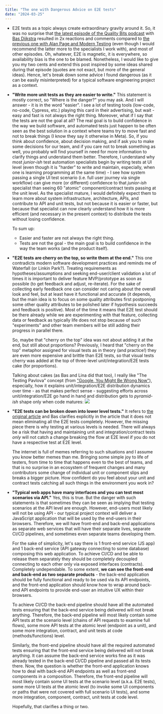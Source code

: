 ```yaml
---
title: "The one with Dangerous Advice on E2E tests"
date: "2024-03-25"
---
```


- E2E tests as a topic always create extraordinary gravity around it. So, it was no surprise that [the latest episode of the Quality Bits podcast](https://open.spotify.com/episode/2VMzBWh58sjuOzZXAJCv2g?si=mehoaR2XSOqbIK9NTAmIsw) with [Bas Dijkstra](https://www.linkedin.com/in/basdijkstra/) resulted in 2x reactions and comments compared to [the previous one with Alan Page and Modern Testing](https://open.spotify.com/episode/7iHLS0u82wrMmYymovqAOh?si=208ba74d388b468f) (even though I would recommend the latter more to the specialists I work with), and most of other episodes. Oh, whatever, E2E is magnetic, it is everywhere, so availability bias is the one to be blamed. Nonetheless, I would like to give you my two cents and extend this post inspired by some ideas shared during that episode (quotes are not exact, but more of the general ideas). Hence, let's break down some advice I found dangerous (as it can be easily misinterpreted) for a typical software engineering project as a context.

- **"Write more unit tests as they are easier to write."** This statement is mostly correct, so "Where is the danger?" you may ask. And I will answer - it is in the word "easier". I see a lot of testing tools (low-code, no-code, Cypress, etc.) playing this card in their advertising, but wait - easy and fast is not always the right thing. Moreover, what if I say that the tests are not the goal at all? The real goal is to build confidence in the way we build software, and automated tests just happen to be often seen as the best solution in a context where teams try to move fast and not to break things (I know they say it otherwise in Meta). So, if you think about confidence, about decision making, and if ask you to make some decisions for our team, and if you care not to break something as well, you probably will find yourself in need for more information to clarify things and understand them better. Therefore, I understand why most _junior-ish_ test automation specialists begin by writing tests at UI level (even though it is "harder" to write and maintain, especially, when one is learning programming at the same time) - I see how system passing a single UI test scenario (i.e. full user journey via single workflow) can give more (or different) confidence to that _junior-ish_ specialist than seeing 60 "atomic" component/contract tests passing at the unit level. As the specialist mature, I would definitely expect them to learn more about system infrastructure, architecture, APIs, and contribute to API and unit tests, but not because it is easier or faster, but because that specialist can now clearly understand how it is more efficient (and necessary in the present context) to distribute the tests without losing confidence.  
      
    To sum up:
    - Easier and faster are not always the right thing.
    - Tests are not the goal - the main goal is to build confidence in the way the team works (and the product itself).

- **"E2E tests are cherry on the top, so write them at the end."** This one contradicts modern software development practices and reminds me of Waterfall (or Linkin Park?). Treating requirements as hypotheses/assumptions and seeking end-user/client validation a lot of times it is important to deliver feature MVP/prototype as soon as possible (to get feedback and adjust, re-iterate). For the sake of collecting early feedback one can consider not caring about the overall look and feel, but at least have it functional and accurate (it depends, but the main idea is to focus on some quality attributes first postponing some other quality attributes to be polished later if hypothesis succeeds and feedback is positive). Most of the time it means that E2E test should be there already while we are experimenting with that feature, collecting data or feedback as typically life does not stop because of such "experiments" and other team members will be still adding their progress in parallel there.  
      
    So, maybe that "cherry on the top" idea was not about adding it at the end, but still about proportions? Previously, I heard that "cherry on the top" metaphor assigned for visual tests as in theory (and practice!) they are even more expensive and brittle than E2E tests, so that visual tests cherry was added at the top of three-level unit/integration/E2E tests cake (for proportions).  
      
    Talking about cakes (as Bas and Lina did that too), I really like "The Testing Pavlova" concept (from ["Google, You Might Be Wrong Now"](https://www.thehomeofwebautomation.com/google-might-be-wrong/)), especially, how it explains unit/integration/E2E distribution dynamics over time - as that makes perfect sense - suggesting efforts across unit/integration/E2E go hand in hand and distribution gets to _pyramid-ish_ shape only when code matures:
    ![](https://www.thehomeofwebautomation.com/images/google-might-be-wrong/screen_3.png)

- **"E2E tests can be broken down into lower level tests."** It refers to [the original article](https://www.ontestautomation.com/breaking-down-your-e2e-tests-an-example/) and Bas clarifies explicitly in the article that it does not mean eliminating all the E2E tests completely. However, the missing piece there is why testing at various levels is needed. There will always be a risk that having and maintaining unit and integration/contract tests _only_ will not catch a change breaking the flow at E2E level if you do not have a respective test at E2E level.  
      
    The internet is full of memes referring to such situations and I assume you know better memes than me. Bringing some simple joy to life of testers, from time to time that happens even to the best of teams, and that is no surprise in an ecosystem of frequent changes and many contributors some change of individual unit or component slips and breaks a bigger picture. How confident do you feel about your unit and contract tests catching all such things in the environment you work in?

- **"Typical web apps have many interfaces and you can test most scenarios via API."** Yes, this is true. But the danger with such statements is that sometimes they can be seen as implying that testing scenarios at the API level are enough. However, end-users most likely will not be using API - our typical project context will deliver a JavaScript application that will be used by the end-users in their browsers. Therefore, we will have front-end and back-end applications as separate web services that will have their separate lives, separate CI/CD pipelines, and sometimes even separate teams developing them.  
      
    For the sake of simplicity, let's say there is 1 front-end service (JS app) and 1 back-end service (API gateway connecting to some database) composing this web application. To achieve CI/CD and be able to release them separately they should be completely decoupled connecting to each other only via exposed interfaces (contracts). Completely undependable. To some extent, **we can see the front-end and back-end as two separate products** - the back-end application should be fully functional and ready to be used via its API endpoints, and the front-end application should know how to wrap around back-end API endpoints to provide end-user an intuitive UX within their browsers.  
      
    To achieve CI/CD the back-end pipeline should have all the automated tests ensuring that the back-end service being delivered will not break anything. Therefore, the back-end pipeline will most likely contain some API tests at the scenario level (chains of API requests to examine full flows), some more API tests at the atomic level (endpoint as a unit), and some more integration, contract, and unit tests at code (methods/functions) level.  
      
    Similarly, the front-end pipeline should have all the required automated tests ensuring that the front-end service being delivered will not break anything. It can assume the back-end service works fine as it was already tested in the back-end CI/CD pipeline and passed all its tests there. Now, the question is whether the front-end application knows how to deal with back-end API endpoints as well as front-end components in a composition. Therefore, the front-end pipeline will most likely contain some UI tests at the scenario level (a.k.a. E2E tests), some more UI tests at the atomic level (to invoke some UI components or paths that were not covered with full scenario UI tests), and some more integration, component, contract, unit tests at code level.  
      
    Hopefully, that clarifies a thing or two.
